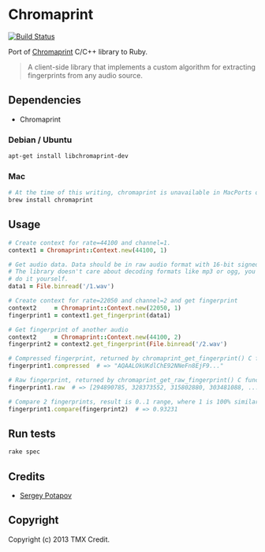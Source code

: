 # Chromaprint

[![Build Status](https://secure.travis-ci.org/TMXCredit/chromaprint.png)](http://travis-ci.org/TMXCredit/chromaprint)

Port of [Chromaprint](http://acoustid.org/chromaprint) C/C++ library to Ruby.

> A client-side library that implements a custom algorithm for extracting fingerprints from any audio source.



## Dependencies

* Chromaprint

### Debian / Ubuntu

```sh
apt-get install libchromaprint-dev
```

### Mac

```sh
# At the time of this writing, chromaprint is unavailable in MacPorts or Fink:
brew install chromaprint
```

## Usage

```ruby
# Create context for rate=44100 and channel=1.
context1 = Chromaprint::Context.new(44100, 1)

# Get audio data. Data should be in raw audio format with 16-bit signed samples.
# The library doesn't care about decoding formats like mp3 or ogg, you should
# do it yourself.
data1 = File.binread('/1.wav')

# Create context for rate=22050 and channel=2 and get fingerprint
context2     = Chromaprint::Context.new(22050, 1)
fingerprint1 = context1.get_fingerprint(data1)

# Get fingerprint of another audio
context2     = Chromaprint::Context.new(44100, 2)
fingerprint2 = context2.get_fingerprint(File.binread('/2.wav')

# Compressed fingerprint, returned by chromaprint_get_fingerprint() C function.
fingerprint1.compressed  # => "AQAALOkUKdlChE92NNeFn8EjF9..."

# Raw fingerprint, returned by chromaprint_get_raw_fingerprint() C function.
fingerprint1.raw  # => [294890785, 328373552, 315802880, 303481088, ...]

# Compare 2 fingerprints, result is 0..1 range, where 1 is 100% similarity.
fingerprint1.compare(fingerprint2)  # => 0.93231
```

## Run tests

```sh
rake spec
```

## Credits

* [Sergey Potapov](https://github.com/greyblake)

## Copyright

Copyright (c) 2013 TMX Credit.
